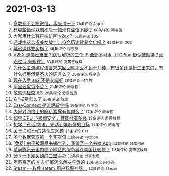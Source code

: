 # 2021-03-13

1. [多数都不会喷微信，我来试一下](https://www.v2ex.com/t/761262) `70条评论` `Apple`
1. [有哪些话你以前不屑一顾现在深信不疑？](https://www.v2ex.com/t/761231) `68条评论` `问与答`
1. [大家用什么客户端访问 v2ex？](https://www.v2ex.com/t/761241) `61条评论` `iOS`
1. [游戏中这么多美女战士，符合历史背景文化吗？](https://www.v2ex.com/t/761219) `42条评论` `游戏`
1. [延迟退休要实施了](https://www.v2ex.com/t/761254) `40条评论` `程序员`
1. [V2EX 连接已重置？默认解析的三个 IP 全部不可用（TCPing 疑似被劫持？延迟过低 有规律）](https://www.v2ex.com/t/761226) `33条评论` `宽带症候群`
1. [为什么主流编程语言来来回回就那么不到十几种，有很多还是衍生出来的，有什么好用但是不火的语言么？](https://www.v2ex.com/t/761304) `30条评论` `程序员`
1. [现在入手 se2 还是安卓好](https://www.v2ex.com/t/761224) `28条评论` `问与答`
1. [阿里云盘香不香？](https://www.v2ex.com/t/761279) `21条评论` `问与答`
1. [敏感词检查 API](https://www.v2ex.com/t/761283) `20条评论` `分享创造`
1. [白*松是怎么了](https://www.v2ex.com/t/761272) `20条评论` `随想`
1. [EasyConnect 是流氓软件吗](https://www.v2ex.com/t/761277) `19条评论` `程序员`
1. [大家对网络上的隐私泄露有焦虑么？](https://www.v2ex.com/t/761288) `17条评论` `问与答`
1. [如果 CPU 不考虑安全，性能会有多高](https://www.v2ex.com/t/761229) `15条评论` `奇思妙想`
1. [想学广东话/粤语，先达到能听懂的目标](https://www.v2ex.com/t/761321) `14条评论` `问与答`
1. [关于 C/C++的共享库问题](https://www.v2ex.com/t/761298) `13条评论` `C++`
1. [多个数据获取第一个非空值](https://www.v2ex.com/t/761259) `13条评论` `Python`
1. [[免费] 由于被滴墨书摘气到，我做了一个书摘 App](https://www.v2ex.com/t/761235) `13条评论` `分享创造`
1. [请问腾讯云国内哪个地区的服务器连美国比较快？](https://www.v2ex.com/t/761233) `13条评论` `宽带症候群`
1. [分享一下刚买到的三笠手办](https://www.v2ex.com/t/761310) `12条评论` `分享发现`
1. [年薪百万的 V 友们都怎么解决午饭的](https://www.v2ex.com/t/761308) `12条评论` `问与答`
1. [Steam++软件 steam 用户标配神器！](https://www.v2ex.com/t/761292) `12条评论` `Steam`
